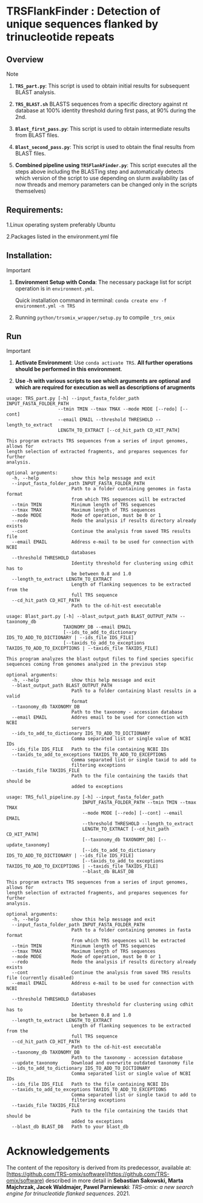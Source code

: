 # TRSFlankFinder : Detection of unique sequences flanked by trinucleotide repeats

## Overview

> [!NOTE]
> 1. **`TRS_part.py`**: This script is used to obtain initial results for subsequent BLAST analysis.
>
> 2. **`TRS_BLAST.sh`** BLASTS sequences from a specific directory against nt database at 100% identity threshold during first pass, at 90% during the 2nd.
>
> 3. **`Blast_first_pass.py`**: This script is used to obtain intermediate results from BLAST files. 
>
> 4. **`Blast_second_pass.py`**: This script is used to obtain the final results from BLAST files.
> 
> 5. **Combined pipeline using `TRSFlankFinder.py`**: This script executes all the steps above including the BLASTing step and automatically detects which version of the script to use depending on slurm availability (as of now threads and memory parameters can be changed only in the scripts themselves)

## Requirements:

1.Linux operating system preferably Ubuntu

2.Packages listed in the environment.yml file

## Installation:

> [!IMPORTANT]
> 1. **Environment Setup with Conda**: The necessary package list for script operation is in `environment.yml`.
>    
>    Quick installation command in terminal: `conda create env -f environment.yml -n TRS`
>    
> 2. Running `python/trsomix_wrapper/setup.py` to compile `_trs_omix`

## Run

> [!IMPORTANT]
> 1. **Activate Environment**: Use `conda activate TRS`. **All further operations should be performed in this environment**.
>
> 2. **Use -h with various scripts to see which arguments are optional and which are required for execution as well as descriptions of arugments**

```
usage: TRS_part.py [-h] --input_fasta_folder_path INPUT_FASTA_FOLDER_PATH
                   --tmin TMIN --tmax TMAX --mode MODE [--redo] [--cont]
                   --email EMAIL --threshold THRESHOLD --length_to_extract
                   LENGTH_TO_EXTRACT [--cd_hit_path CD_HIT_PATH]

This program extracts TRS sequences from a series of input genomes, allows for
length selection of extracted fragments, and prepares sequences for further
analysis.

optional arguments:
  -h, --help            show this help message and exit
  --input_fasta_folder_path INPUT_FASTA_FOLDER_PATH
                        Path to a folder containing genomes in fasta format
                        from which TRS sequences will be extracted
  --tmin TMIN           Minimum length of TRS sequences
  --tmax TMAX           Maximum length of TRS sequences
  --mode MODE           Mode of operation, must be 0 or 1
  --redo                Redo the analysis if results directory already exists
  --cont                Continue the analysis from saved TRS results file
  --email EMAIL         Address e-mail to be used for connection with NCBI
                        databases
  --threshold THRESHOLD
                        Identity threshold for clustering using cdhit has to
                        be between 0.8 and 1.0
  --length_to_extract LENGTH_TO_EXTRACT
                        Length of flanking sequences to be extracted from the
                        full TRS sequence
  --cd_hit_path CD_HIT_PATH
                        Path to the cd-hit-est executable

```

```
usage: Blast_part.py [-h] --blast_output_path BLAST_OUTPUT_PATH --taxonomy_db
                     TAXONOMY_DB --email EMAIL
                     [--ids_to_add_to_dictionary IDS_TO_ADD_TO_DICTIONARY | --ids_file IDS_FILE]
                     [--taxids_to_add_to_exceptions TAXIDS_TO_ADD_TO_EXCEPTIONS | --taxids_file TAXIDS_FILE]

This program analyzes the blast output files to find species specific
sequences coming from genomes analyzed in the previous step

optional arguments:
  -h, --help            show this help message and exit
  --blast_output_path BLAST_OUTPUT_PATH
                        Path to a folder containing blast results in a valid
                        format
  --taxonomy_db TAXONOMY_DB
                        Path to the taxonomy - accession database
  --email EMAIL         Addres email to be used for connection with NCBI
                        servers
  --ids_to_add_to_dictionary IDS_TO_ADD_TO_DICTIONARY
                        Comma separated list or single value of NCBI IDs
  --ids_file IDS_FILE   Path to the file containing NCBI IDs
  --taxids_to_add_to_exceptions TAXIDS_TO_ADD_TO_EXCEPTIONS
                        Comma separated list or single taxid to add to
                        filtering exceptions
  --taxids_file TAXIDS_FILE
                        Path to the file containing the taxids that should be
                        added to exceptions
```

```
usage: TRS_full_pipeline.py [-h] --input_fasta_folder_path
                            INPUT_FASTA_FOLDER_PATH --tmin TMIN --tmax TMAX
                            --mode MODE [--redo] [--cont] --email EMAIL
                            --threshold THRESHOLD --length_to_extract
                            LENGTH_TO_EXTRACT [--cd_hit_path CD_HIT_PATH]
                            [--taxonomy_db TAXONOMY_DB] [--update_taxonomy]
                            [--ids_to_add_to_dictionary IDS_TO_ADD_TO_DICTIONARY | --ids_file IDS_FILE]
                            [--taxids_to_add_to_exceptions TAXIDS_TO_ADD_TO_EXCEPTIONS | --taxids_file TAXIDS_FILE]
                            --blast_db BLAST_DB

This program extracts TRS sequences from a series of input genomes, allows for
length selection of extracted fragments, and prepares sequences for further
analysis.

optional arguments:
  -h, --help            show this help message and exit
  --input_fasta_folder_path INPUT_FASTA_FOLDER_PATH
                        Path to a folder containing genomes in fasta format
                        from which TRS sequences will be extracted
  --tmin TMIN           Minimum length of TRS sequences
  --tmax TMAX           Maximum length of TRS sequences
  --mode MODE           Mode of operation, must be 0 or 1
  --redo                Redo the analysis if results directory already exists
  --cont                Continue the analysis from saved TRS results file (currently disabled)
  --email EMAIL         Address e-mail to be used for connection with NCBI
                        databases
  --threshold THRESHOLD
                        Identity threshold for clustering using cdhit has to
                        be between 0.8 and 1.0
  --length_to_extract LENGTH_TO_EXTRACT
                        Length of flanking sequences to be extracted from the
                        full TRS sequence
  --cd_hit_path CD_HIT_PATH
                        Path to the cd-hit-est executable
  --taxonomy_db TAXONOMY_DB
                        Path to the taxonomy - accession database
  --update_taxonomy     Download and overwrite outdated taxonomy file
  --ids_to_add_to_dictionary IDS_TO_ADD_TO_DICTIONARY
                        Comma separated list or single value of NCBI IDs
  --ids_file IDS_FILE   Path to the file containing NCBI IDs
  --taxids_to_add_to_exceptions TAXIDS_TO_ADD_TO_EXCEPTIONS
                        Comma separated list or single taxid to add to
                        filtering exceptions
  --taxids_file TAXIDS_FILE
                        Path to the file containing the taxids that should be
                        added to exceptions
  --blast_db BLAST_DB   Path to your blast_db

```
# Acknowledgements

The content of the repository is derived from its predecessor, available at:
[https://github.com/TRS-omix/software](https://github.com/TRS-omix/software) described in more detail in **Sebastian Sakowski, Marta Majchrzak, Jacek Waldmajer, Pawel Parniewski**: *TRS-omix: a new search engine for trinucleotide flanked sequences*. 2021.

